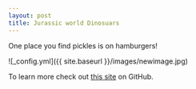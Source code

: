 ```yaml
---
layout: post
title: Jurassic world Dinosuars
---
```


One place you find pickles is on hamburgers!

![_config.yml]({{ site.baseurl }}/images/newimage.jpg)

To learn more check out [this site](https://jurassicworldevolution.com/en-GB/gallery#videos) on GitHub.
